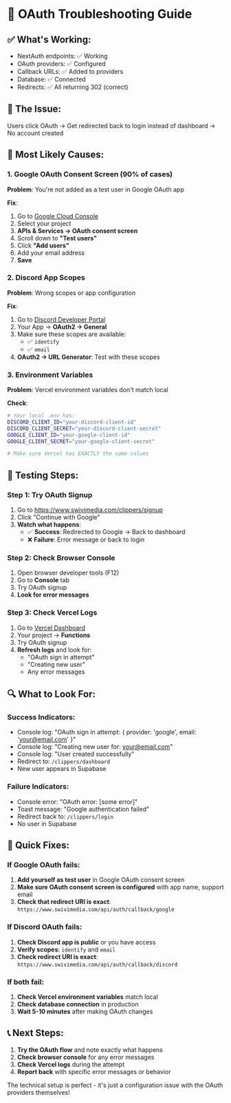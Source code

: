 # 🔧 OAuth Troubleshooting Guide

## ✅ **What's Working:**
- NextAuth endpoints: ✅ Working
- OAuth providers: ✅ Configured  
- Callback URLs: ✅ Added to providers
- Database: ✅ Connected
- Redirects: ✅ All returning 302 (correct)

## 🚨 **The Issue:**
Users click OAuth → Get redirected back to login instead of dashboard → No account created

## 🎯 **Most Likely Causes:**

### 1. **Google OAuth Consent Screen** (90% of cases)

**Problem**: You're not added as a test user in Google OAuth app

**Fix**:
1. Go to [Google Cloud Console](https://console.cloud.google.com/)
2. Select your project
3. **APIs & Services → OAuth consent screen**
4. Scroll down to **"Test users"**
5. Click **"Add users"**
6. Add your email address
7. **Save**

### 2. **Discord App Scopes**

**Problem**: Wrong scopes or app configuration

**Fix**:
1. Go to [Discord Developer Portal](https://discord.com/developers/applications)
2. Your App → **OAuth2 → General**
3. Make sure these scopes are available:
   - ✅ `identify`
   - ✅ `email`
4. **OAuth2 → URL Generator**: Test with these scopes

### 3. **Environment Variables**

**Problem**: Vercel environment variables don't match local

**Check**:
```bash
# Your local .env has:
DISCORD_CLIENT_ID="your-discord-client-id"
DISCORD_CLIENT_SECRET="your-discord-client-secret"
GOOGLE_CLIENT_ID="your-google-client-id"
GOOGLE_CLIENT_SECRET="your-google-client-secret"

# Make sure Vercel has EXACTLY the same values
```

## 🧪 **Testing Steps:**

### Step 1: Try OAuth Signup
1. Go to https://www.swivimedia.com/clippers/signup
2. Click "Continue with Google"
3. **Watch what happens**:
   - ✅ **Success**: Redirected to Google → Back to dashboard
   - ❌ **Failure**: Error message or back to login

### Step 2: Check Browser Console
1. Open browser developer tools (F12)
2. Go to **Console** tab
3. Try OAuth signup
4. **Look for error messages**

### Step 3: Check Vercel Logs
1. Go to [Vercel Dashboard](https://vercel.com)
2. Your project → **Functions**
3. Try OAuth signup
4. **Refresh logs** and look for:
   - "OAuth sign in attempt"
   - "Creating new user"
   - Any error messages

## 🔍 **What to Look For:**

### **Success Indicators:**
- Console log: "OAuth sign in attempt: { provider: 'google', email: 'your@email.com' }"
- Console log: "Creating new user for: your@email.com"
- Console log: "User created successfully"
- Redirect to: `/clippers/dashboard`
- New user appears in Supabase

### **Failure Indicators:**
- Console error: "OAuth error: [some error]"
- Toast message: "Google authentication failed"
- Redirect back to: `/clippers/login`
- No user in Supabase

## 🚀 **Quick Fixes:**

### If Google OAuth fails:
1. **Add yourself as test user** in Google OAuth consent screen
2. **Make sure OAuth consent screen is configured** with app name, support email
3. **Check that redirect URI is exact**: `https://www.swivimedia.com/api/auth/callback/google`

### If Discord OAuth fails:
1. **Check Discord app is public** or you have access
2. **Verify scopes**: `identify` and `email`
3. **Check redirect URI is exact**: `https://www.swivimedia.com/api/auth/callback/discord`

### If both fail:
1. **Check Vercel environment variables** match local
2. **Check database connection** in production
3. **Wait 5-10 minutes** after making OAuth changes

## 📞 **Next Steps:**

1. **Try the OAuth flow** and note exactly what happens
2. **Check browser console** for any error messages
3. **Check Vercel logs** during the attempt
4. **Report back** with specific error messages or behavior

The technical setup is perfect - it's just a configuration issue with the OAuth providers themselves!
